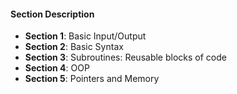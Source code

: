 #### Section Description

- **Section 1**: Basic Input/Output
- **Section 2**: Basic Syntax
- **Section 3**: Subroutines: Reusable blocks of code
- **Section 4**: OOP
- **Section 5**: Pointers and Memory
